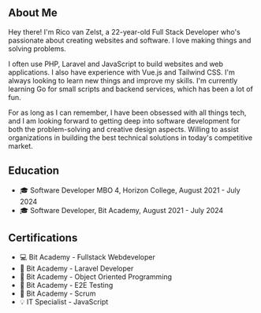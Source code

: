## About Me

Hey there! I'm Rico van Zelst, a 22-year-old Full Stack Developer who's passionate about creating websites and software. I love making things and solving problems.

I often use PHP, Laravel and JavaScript to build websites and web applications. I also have experience with Vue.js and Tailwind CSS. I'm always looking to learn new things and improve my skills. 
I'm currently learning Go for small scripts and backend services, which has been a lot of fun. 

For as long as I can remember, I have been obsessed with all things tech, and I am looking forward to getting deep into software development for both the problem-solving and creative design aspects. Willing to assist organizations in building the best technical solutions in today's competitive market.

## Education 

- 🎓 Software Developer MBO 4, Horizon College, August 2021 - July 2024
- 🎓 Software Developer, Bit Academy, August 2021 - July 2024

## Certifications 

- 💻 Bit Academy - Fullstack Webdeveloper
- 🧩 Bit Academy - Laravel Developer
- 🔨 Bit Academy - Object Oriented Programming
- 🧪 Bit Academy - E2E Testing
- 🔄 Bit Academy - Scrum
- 💡 IT Specialist - JavaScript
